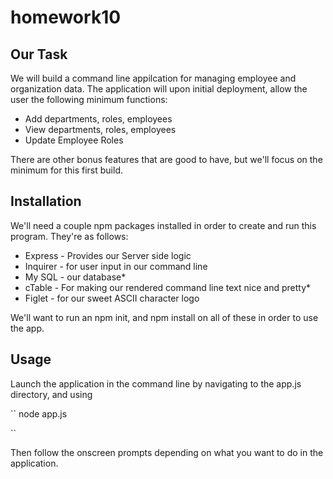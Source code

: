 # homework10

## Our Task

We will build a command line appilcation for managing employee and organization data. The application will upon initial deployment, allow the user the following minimum functions:

* Add departments, roles, employees
* View departments, roles, employees
* Update Employee Roles
 
 There are other bonus features that are good to have, but we'll focus on the minimum for this first build.

## Installation

We'll need a couple npm packages installed in order to create and run this program. They're as follows:

* Express - Provides our Server side logic
* Inquirer - for user input in our command line
* My SQL - our database*
* cTable - For making our rendered command line text nice and pretty*
* Figlet - for our sweet ASCII character logo
 

 We'll want to run an npm init, and npm install on all of these in order to use the app.

 ## Usage

 Launch the application in the command line by navigating to the app.js directory, and using

 ``
 node app.js

 ``

 Then follow the onscreen prompts depending on what you want to do in the application.